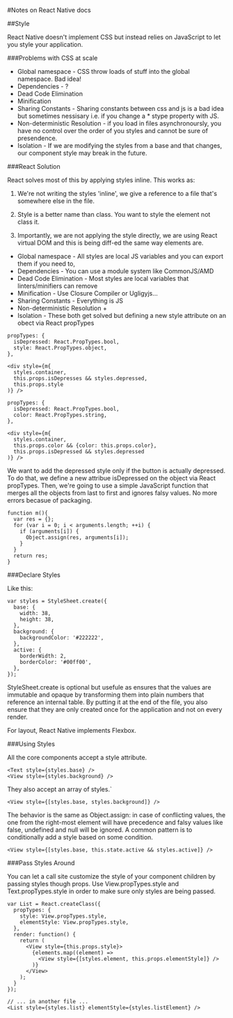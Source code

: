 #Notes on React Native docs

##Style

React Native doesn't implement CSS but instead relies on JavaScript to let you style your application.

###Problems with CSS at scale

* Global namespace - CSS throw loads of stuff into the global namespace. Bad idea!
* Dependencies - ?
* Dead Code Elimination
* Minification
* Sharing Constants - Sharing constants between css and js is a bad idea but sometimes nessisary i.e. if you change a * stype property with JS.
* Non-deterministic Resolution - if you load in files asynchronoursly, you have no control over the order of you styles and cannot be sure of presendence. 
* Isolation - If we are modifying the styles from a base and that changes, our component style may break in the future.

###React Solution

React solves most of this by applying styles inline. This works as:
1) We're not writing the styles 'inline', we give a reference to a file that's somewhere else in the file. 

2) Style is a better name than class. You want to style the element not class it. 

3) Importantly, we are not applying the style directly, we are using React virtual DOM and this is being diff-ed the same way elements are. 




* Global namespace -  All styles are local JS variables and you can export them if you need to,
* Dependencies -  You can use a module system like CommonJS/AMD
* Dead Code Elimination -  Most styles are local variables that linters/minifiers can remove
* Minification - Use Closure Compiler or Ugligyjs...
* Sharing Constants - Everything is JS
* Non-deterministic Resolution + 
* Isolation - These both get solved but defining a new style attribute on an obect via React propTypes

```
propTypes: {
  isDepressed: React.PropTypes.bool,
  style: React.PropTypes.object,
},

<div style={m{
  styles.container,
  this.props.isDepresses && styles.depressed,
  this.props.style
)} />
```

```
propTypes: {
  isDepressed: React.PropTypes.bool,
  color: React.PropTypes.string,
},

<div style={m{
  styles.container,
  this.props.color && {color: this.props.color},
  this.props.isDepressed && styles.depressed
)} />
```

We want to add the depressed style only if the button is actually depressed. To do that, we define a new attribue isDepressed on the object via React propTypes. Then, we're going to use a simple JavaScript function that merges all the objects from last to first and ignores falsy values. No more errors becasue of packaging.
```
function m(){
  var res = {};
  for (var i = 0; i < arguments.length; ++i) {
    if (arguments[i]) {
      Object.assign(res, arguments[i]);
    }
  }
  return res;
}
```

###Declare Styles

Like this:
```
var styles = StyleSheet.create({
  base: {
    width: 38,
    height: 38,
  },
  background: {
    backgroundColor: '#222222',
  },
  active: {
    borderWidth: 2,
    borderColor: '#00ff00',
  },
});
```
StyleSheet.create is optional but usefule as ensures that the values are immutable and opaque by transforming them into plain numbers that reference an internal table. By putting it at the end of the file, you also ensure that they are only created once for the application and not on every render.

For layout, React Native implements Flexbox.

###Using Styles 

All the core components accept a style attribute.
```
<Text style={styles.base} />
<View style={styles.background} />
```
They also accept an array of styles.`
```
<View style={[styles.base, styles.background]} />
```
The behavior is the same as Object.assign: in case of conflicting values, the one from the right-most element will have precedence and falsy values like false, undefined and null will be ignored. A common pattern is to conditionally add a style based on some condition.
```
<View style={[styles.base, this.state.active && styles.active]} />
```
###Pass Styles Around 

You can let a call site customize the style of your component children by passing styles though props. Use View.propTypes.style and Text.propTypes.style in order to make sure only styles are being passed.

```
var List = React.createClass({
  propTypes: {
    style: View.propTypes.style,
    elementStyle: View.propTypes.style,
  },
  render: function() {
    return (
      <View style={this.props.style}>
        {elements.map((element) =>
          <View style={[styles.element, this.props.elementStyle]} />
        )}
      </View>
    );
  }
});

// ... in another file ...
<List style={styles.list} elementStyle={styles.listElement} />
```




